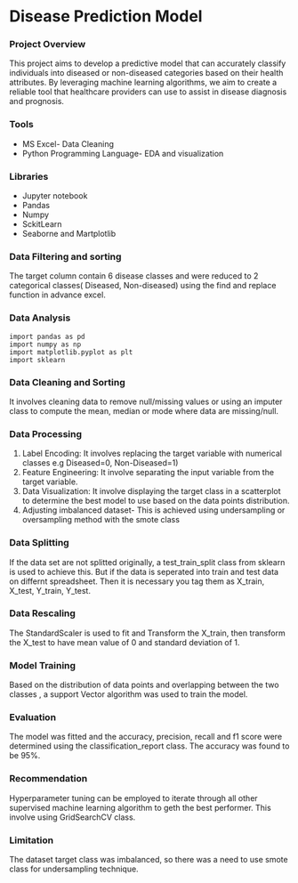 # Disease Prediction Model
### Project Overview
This project aims to develop a predictive model that can accurately classify individuals into  diseased or non-diseased categories based on their health attributes. By leveraging machine learning  algorithms, we aim to create a reliable tool that healthcare providers can use to assist in disease  diagnosis and prognosis.
### Tools
- MS Excel- Data Cleaning
- Python Programming Language- EDA and visualization
### Libraries
- Jupyter notebook
- Pandas
- Numpy
- SckitLearn
- Seaborne and Martplotlib
### Data Filtering and sorting
The target column contain 6 disease classes and were reduced to 2 categorical classes( Diseased, Non-diseased) using the find and replace function in advance excel.
### Data Analysis
```ipynb
import pandas as pd
import numpy as np
import matplotlib.pyplot as plt
import sklearn
```
### Data Cleaning and Sorting  
It involves cleaning data to remove null/missing values or using an imputer class to compute the mean, median or mode where data are missing/null.
### Data Processing
1. Label Encoding: It involves replacing the target variable with numerical classes e.g Diseased=0, Non-Diseased=1)
2. Feature Engineering:  It involve separating the input variable from the target variable.
3. Data Visualization: It involve displaying the target class in a scatterplot to determine the best model to use based on the data points distribution.
4. Adjusting imbalanced dataset- This is achieved using undersampling or oversampling method with the smote class
### Data Splitting 
If the data set are not splitted originally, a test_train_split class from sklearn is used to achieve this. But if the data is seperated into train and test data on differnt spreadsheet. Then it is necessary you tag them as X_train, X_test, Y_train, Y_test.
### Data Rescaling
The StandardScaler is used to fit and Transform the X_train, then transform the X_test to have mean value of 0 and standard deviation of 1.
### Model Training
Based on the distribution of data points and overlapping between the two classes , a support Vector algorithm was used to train the model.
### Evaluation
The model was fitted and the accuracy, precision, recall and f1 score were determined using the classification_report class.
The accuracy was found to be 95%.
### Recommendation
Hyperparameter tuning can be employed to iterate through all other supervised machine learning algorithm to geth the best performer. This involve using GridSearchCV class.
### Limitation
The dataset target class was imbalanced, so there was a need to use smote class for  undersampling technique.
